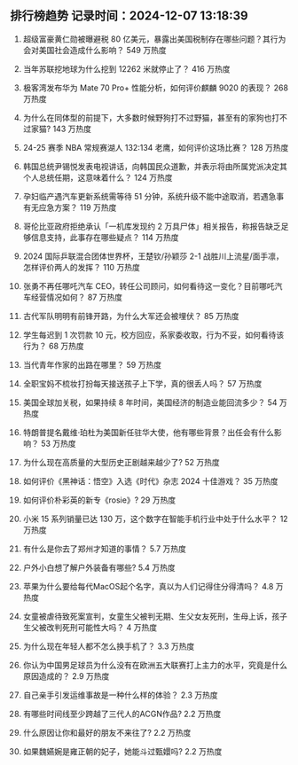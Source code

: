 
## 排行榜趋势 记录时间：2024-12-07 13:18:39
  
  1. 超级富豪黄仁勋被曝避税 80 亿美元，暴露出美国税制存在哪些问题？其行为会对美国社会造成什么影响？ 549 万热度
    
  2. 当年苏联挖地球为什么挖到 12262 米就停止了？ 416 万热度
    
  3. 极客湾发布华为 Mate 70 Pro+ 性能分析，如何评价麒麟 9020 的表现？ 268 万热度
    
  4. 为什么在同体型的前提下，大多数时候野狗打不过野猫，甚至有的家狗也打不过家猫? 143 万热度
    
  5. 24-25 赛季 NBA 常规赛湖人 132:134 老鹰，如何评价这场比赛？ 128 万热度
    
  6. 韩国总统尹锡悦发表电视讲话，向韩国民众道歉，并表示将由所属党派决定其个人总统任期，这意味着什么？ 124 万热度
    
  7. 孕妇临产遇汽车更新系统需等待 51 分钟，系统升级不能中途取消，若遇急事有无应急方案？ 119 万热度
    
  8. 哥伦比亚政府拒绝承认「一机库发现约 2 万具尸体」相关报告，称报告缺乏足够信息支持，此事存在哪些疑点？ 114 万热度
    
  9. 2024 国际乒联混合团体世界杯，王楚钦/孙颖莎 2-1 战胜川上流星/面手凛，怎样评价两人的发挥？ 110 万热度
    
  10. 张勇不再任哪吒汽车 CEO，转任公司顾问，如何看待这一变化？目前哪吒汽车经营情况如何？ 87 万热度
    
  11. 古代军队明明有前锋开路，为什么大军还会被埋伏？ 85 万热度
    
  12. 学生每迟到 1 次罚款 10 元，校方回应，系家委收取，行为不妥，如何看待该行为？ 68 万热度
    
  13. 当代青年作家的出路在哪里？ 59 万热度
    
  14. 全职宝妈不梳妆打扮每天接送孩子上下学，真的很丢人吗？ 57 万热度
    
  15. 美国全球加关税，如果持续 8 年时间，美国经济的制造业能回流多少？ 54 万热度
    
  16. 特朗普提名戴维·珀杜为美国新任驻华大使，他有哪些背景？出任会有什么影响？ 53 万热度
    
  17. 为什么现在高质量的大型历史正剧越来越少了? 52 万热度
    
  18. 如何评价《黑神话：悟空》入选《时代》杂志 2024 十佳游戏？ 35 万热度
    
  19. 如何评价朴彩英的新专《rosie》? 29 万热度
    
  20. 小米 15 系列销量已达 130 万，这个数字在智能手机行业中处于什么水平？ 12 万热度
    
  21. 有什么是你去了郑州才知道的事情？ 5.7 万热度
    
  22. 户外小白想了解户外装备有哪些? 5.4 万热度
    
  23. 苹果为什么要给每代MacOS起个名字，真以为人们记得住分得清吗？ 4.8 万热度
    
  24. 女童被虐待致死案宣判，女童生父被判无期、生父女友死刑，生母上诉，孩子生父被改判死刑可能性大吗？ 4 万热度
    
  25. 为什么现在年轻人都不怎么换手机了？ 3.3 万热度
    
  26. 你认为中国男足球员为什么没有在欧洲五大联赛打上主力的水平，究竟是什么原因造成的？ 2.9 万热度
    
  27. 自己亲手引发运维事故是一种什么样的体验？ 2.3 万热度
    
  28. 有哪些时间线至少跨越了三代人的ACGN作品? 2.2 万热度
    
  29. 什么原因让你和最好的朋友不来往了? 2.2 万热度
    
  30. 如果魏嬿婉是雍正朝的妃子，她能斗过甄嬛吗? 2.2 万热度
    